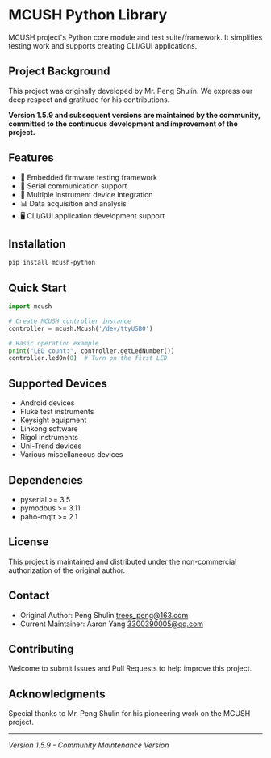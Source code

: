 # MCUSH Python Library

MCUSH project's Python core module and test suite/framework. It simplifies testing work and supports creating CLI/GUI applications.

## Project Background

This project was originally developed by Mr. Peng Shulin. We express our deep respect and gratitude for his contributions.

**Version 1.5.9 and subsequent versions are maintained by the community, committed to the continuous development and improvement of the project.**

## Features

- 🚀 Embedded firmware testing framework
- 📡 Serial communication support
- 🔧 Multiple instrument device integration
- 📊 Data acquisition and analysis
- 🖥️ CLI/GUI application development support

## Installation

```bash
pip install mcush-python
```

## Quick Start

```python
import mcush

# Create MCUSH controller instance
controller = mcush.Mcush('/dev/ttyUSB0')

# Basic operation example
print("LED count:", controller.getLedNumber())
controller.ledOn(0)  # Turn on the first LED
```

## Supported Devices

- Android devices
- Fluke test instruments
- Keysight equipment
- Linkong software
- Rigol instruments
- Uni-Trend devices
- Various miscellaneous devices

## Dependencies

- pyserial >= 3.5
- pymodbus >= 3.11
- paho-mqtt >= 2.1

## License

This project is maintained and distributed under the non-commercial authorization of the original author.

## Contact

- Original Author: Peng Shulin <trees_peng@163.com>
- Current Maintainer: Aaron Yang <3300390005@qq.com>

## Contributing

Welcome to submit Issues and Pull Requests to help improve this project.

## Acknowledgments

Special thanks to Mr. Peng Shulin for his pioneering work on the MCUSH project.

---

*Version 1.5.9 - Community Maintenance Version*